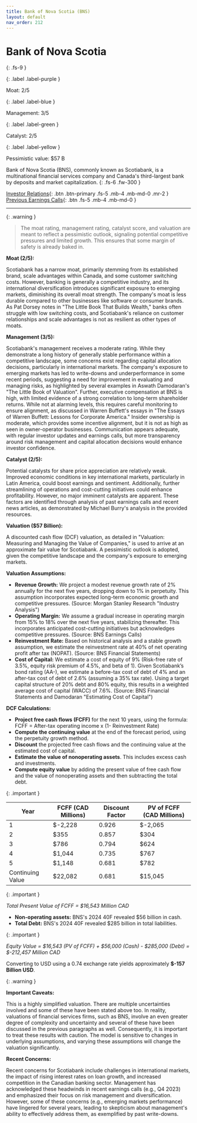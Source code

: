 ```yaml
---
title: Bank of Nova Scotia (BNS)
layout: default
nav_order: 212
---
```


# Bank of Nova Scotia
{: .fs-9 }

{: .label .label-purple }

Moat: 2/5

{: .label .label-blue }

Management: 3/5

{: .label .label-green }

Catalyst: 2/5

{: .label .label-yellow }

Pessimistic value: $57 B

Bank of Nova Scotia (BNS), commonly known as Scotiabank, is a multinational financial services company and Canada's third-largest bank by deposits and market capitalization.
{: .fs-6 .fw-300 }

[Investor Relations](https://www.google.com/search?q=BNS+investor+relations){: .btn .btn-primary .fs-5 .mb-4 .mb-md-0 .mr-2 }
[Previous Earnings Calls](https://discountingcashflows.com/company/BNS/transcripts/){: .btn .fs-5 .mb-4 .mb-md-0 }

---

{: .warning } 
>The moat rating, management rating, catalyst score, and valuation are meant to reflect a pessimistic outlook, signaling potential competitive pressures and limited growth. This ensures that some margin of safety is already baked in.


**Moat (2/5):**

Scotiabank has a narrow moat, primarily stemming from its established brand, scale advantages within Canada, and some customer switching costs. However, banking is generally a competitive industry, and its international diversification introduces significant exposure to emerging markets, diminishing its overall moat strength.  The company's moat is less durable compared to other businesses like software or consumer brands.  As Pat Dorsey notes in "The Little Book That Builds Wealth," banks often struggle with low switching costs, and Scotiabank's reliance on customer relationships and scale advantages is not as resilient as other types of moats.


**Management (3/5):**

Scotiabank's management receives a moderate rating.  While they demonstrate a long history of generally stable performance within a competitive landscape, some concerns exist regarding capital allocation decisions, particularly in international markets. The company's exposure to emerging markets has led to write-downs and underperformance in some recent periods, suggesting a need for improvement in evaluating and managing risks, as highlighted by several examples in Aswath Damodaran's "The Little Book of Valuation". Further, executive compensation at BNS is high, with limited evidence of a strong correlation to long-term shareholder returns.  While not at alarming levels, this requires careful monitoring to ensure alignment, as discussed in Warren Buffett's essays in "The Essays of Warren Buffett: Lessons for Corporate America." Insider ownership is moderate, which provides some incentive alignment, but it is not as high as seen in owner-operator businesses.  Communication appears adequate, with regular investor updates and earnings calls, but more transparency around risk management and capital allocation decisions would enhance investor confidence.

**Catalyst (2/5):**

Potential catalysts for share price appreciation are relatively weak.  Improved economic conditions in key international markets, particularly in Latin America, could boost earnings and sentiment.  Additionally, further streamlining of operations and cost-cutting initiatives could enhance profitability. However, no major imminent catalysts are apparent. These factors are identified through analysis of past earnings calls and recent news articles, as demonstrated by Michael Burry's analysis in the provided resources.

**Valuation ($57 Billion):**

A discounted cash flow (DCF) valuation, as detailed in "Valuation: Measuring and Managing the Value of Companies," is used to arrive at an approximate fair value for Scotiabank.  A pessimistic outlook is adopted, given the competitive landscape and the company's exposure to emerging markets. 

**Valuation Assumptions:**

* **Revenue Growth:** We project a modest revenue growth rate of 2% annually for the next five years, dropping down to 1% in perpetuity. This assumption incorporates expected long-term economic growth and competitive pressures. (Source:  Morgan Stanley Research "Industry Analysis")
* **Operating Margin:** We assume a gradual increase in operating margin from 15% to 18% over the next five years, stabilizing thereafter. This incorporates anticipated cost-cutting initiatives but acknowledges competitive pressures. (Source: BNS Earnings Calls)
* **Reinvestment Rate:** Based on historical analysis and a stable growth assumption, we estimate the reinvestment rate at 40% of net operating profit after tax (NOPAT). (Source: BNS Financial Statements)
* **Cost of Capital:**  We estimate a cost of equity of 9% (Risk-free rate of 3.5%, equity risk premium of 4.5%, and beta of 1). Given Scotiabank’s bond rating (AA-), we estimate a before-tax cost of debt of 4% and an after-tax cost of debt of 2.6% (assuming a 35% tax rate). Using a target capital structure of 20% debt and 80% equity, this results in a weighted average cost of capital (WACC) of 7.6%. (Source: BNS Financial Statements and Damodaran "Estimating Cost of Capital")

**DCF Calculations:**

* **Project free cash flows (FCFF)** for the next 10 years, using the formula:  FCFF = After-tax operating income x (1- Reinvestment Rate)
* **Compute the continuing value** at the end of the forecast period, using the perpetuity growth method.
* **Discount** the projected free cash flows and the continuing value at the estimated cost of capital.
* **Estimate the value of nonoperating assets**.  This includes excess cash and investments.
* **Compute equity value** by adding the present value of free cash flow and the value of nonoperating assets and then subtracting the total debt.

{: .important }


| Year | FCFF (CAD Millions) | Discount Factor | PV of FCFF (CAD Millions) |
|---|---|---|---|
| 1 | $-2,228 | 0.926 | $-2,065 |
| 2 | $355 | 0.857 | $304 |
| 3 | $786 | 0.794 | $624 |
| 4 | $1,044 | 0.735 | $767 |
| 5 | $1,148 | 0.681 | $782 |
| Continuing Value | $22,082 | 0.681 | $15,045|

{: .important }

*Total Present Value of FCFF = $16,543 Million CAD*

* **Non-operating assets:** BNS's 2024 40F revealed $56 billion in cash.
* **Total Debt:** BNS's 2024 40F revealed $285 billion in total liabilities.

{: .important }

*Equity Value = $16,543 (PV of FCFF) + $56,000 (Cash) - $285,000 (Debt) = $-212,457 Million CAD* 

Converting to USD using a 0.74 exchange rate yields approximately **$-157 Billion USD**.

{: .warning }


**Important Caveats:**

This is a highly simplified valuation.  There are multiple uncertainties involved and some of these have been stated above too. In reality, valuations of financial services firms, such as BNS, involve an even greater degree of complexity and uncertainty and several of these have been discussed in the previous paragraphs as well.  Consequently, it is important to treat these results with caution.  The model is sensitive to changes in underlying assumptions, and varying these assumptions will change the valuation significantly.

**Recent Concerns:**

Recent concerns for Scotiabank include challenges in international markets, the impact of rising interest rates on loan growth, and increased competition in the Canadian banking sector. Management has acknowledged these headwinds in recent earnings calls (e.g., Q4 2023) and emphasized their focus on risk management and diversification. However, some of these concerns (e.g., emerging markets performance) have lingered for several years, leading to skepticism about management's ability to effectively address them, as exemplified by past write-downs.  

